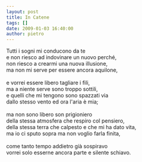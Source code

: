 ```yaml
---
layout: post
title: In Catene
tags: []
date: 2009-01-03 16:40:00
author: pietro
---
```

Tutti i sogni mi conducono da te<br/>e non riesco ad indovinare un nuovo perché, <br/>non riesco a crearmi una nuova illusione,<br/>ma non mi serve per essere ancora aquilone,<br/><br/>e vorrei essere libero tagliare i fili,<br/>ma a niente serve sono troppo sottili,<br/>e quelli che mi tengono sono spazzati via<br/>dallo stesso vento ed ora l'aria è mia;<br/><br/>ma non sono libero son prigioniero<br/>della stessa atmosfera che respiro col pensiero,<br/>della stessa terra che calpesto e che mi ha dato vita,<br/>ma io ci sputo sopra ma non voglio farla finita,<br/><br/>come tanto tempo addietro già sospiravo<br/>vorrei solo esserne ancora parte e silente schiavo.
